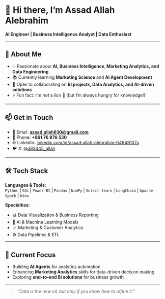 # 👋 Hi there, I’m Assad Allah Alebrahim  

**AI Engineer | Business Intelligence Analyst | Data Enthusiast**  

---

## 🚀 About Me  
- 💡 Passionate about **AI, Business Intelligence, Marketing Analytics, and Data Engineering**  
- 📚 Currently learning **Marketing Science** and **AI Agent Development**  
- 🤝 Open to collaborating on **BI projects, Data Analytics, and AI-driven solutions**  
- ⚡ Fun fact: I’m *not* a lion 🦁 (but I’m always hungry for knowledge!)  

---

## 📫 Get in Touch  
- 📧 Email: **[assad.allah630@gmail.com](mailto:assad.allah630@gmail.com)**  
- 📱 Phone: **+961 76 876 530**  
- 🌐 LinkedIn: [linkedin.com/in/assad-allah-alebrahim-04849137a](https://www.linkedin.com/in/assad-allah-alebrahim-04849137a/)
- 🐦 X: [@a93445_allah](https://x.com/a93445_allah) 

---

## 🛠️ Tech Stack  
**Languages & Tools:**  
`Python` | `SQL` | `Power BI` | `Pandas` | `NumPy` | `Scikit-learn` | `LangChain` | `Apache Spark` | `Odoo`  

**Specialties:**  
- 📊 Data Visualization & Business Reporting  
- 🧠 AI & Machine Learning Models  
- 📈 Marketing & Customer Analytics  
- ⚙️ Data Pipelines & ETL  

---

## 📌 Current Focus  
- Building **AI Agents** for analytics automation  
- Enhancing **Marketing Analytics** skills for data-driven decision making  
- Exploring **end-to-end BI solutions** for business growth  

---

> *"Data is the new oil, but only if you know how to refine it."*  
